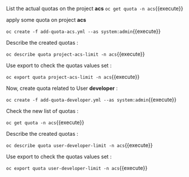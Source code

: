 

List the actual quotas on the project **acs**
`oc get quota -n acs`{{execute}}

apply some quota on project **acs**

`oc create -f add-quota-acs.yml --as system:admin`{{execute}}

Describe the created quotas :

`oc describe quota project-acs-limit -n acs`{{execute}}

Use export to check the quotas values set :

`oc export quota project-acs-limit -n acs`{{execute}}

Now, create quota related to User **developer** :

`oc create -f add-quota-developer.yml --as system:admin`{{execute}}

Check the new list of quotas :

`oc get quota -n acs`{{execute}}


Describe the created quotas :

`oc describe quota user-developer-limit -n acs`{{execute}}

Use export to check the quotas values set :


`oc export quota user-developer-limit -n acs`{{execute}}



